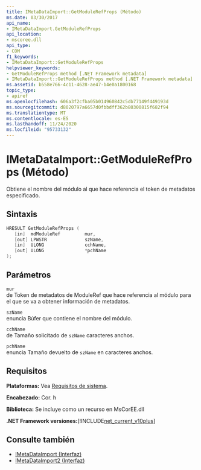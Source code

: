 ```yaml
---
title: IMetaDataImport::GetModuleRefProps (Método)
ms.date: 03/30/2017
api_name:
- IMetaDataImport.GetModuleRefProps
api_location:
- mscoree.dll
api_type:
- COM
f1_keywords:
- IMetaDataImport::GetModuleRefProps
helpviewer_keywords:
- GetModuleRefProps method [.NET Framework metadata]
- IMetaDataImport::GetModuleRefProps method [.NET Framework metadata]
ms.assetid: b558e766-4c11-4628-ae47-b4e0a1800168
topic_type:
- apiref
ms.openlocfilehash: 606a3f2cfba05b014960842c5db77149f449193d
ms.sourcegitcommit: d8020797a6657d0fbbdff362b80300815f682f94
ms.translationtype: MT
ms.contentlocale: es-ES
ms.lasthandoff: 11/24/2020
ms.locfileid: "95733132"
---
```

# <a name="imetadataimportgetmodulerefprops-method"></a>IMetaDataImport::GetModuleRefProps (Método)

Obtiene el nombre del módulo al que hace referencia el token de metadatos especificado.  
  
## <a name="syntax"></a>Sintaxis  
  
```cpp  
HRESULT GetModuleRefProps (  
   [in]  mdModuleRef         mur,  
   [out] LPWSTR              szName,
   [in]  ULONG               cchName,
   [out] ULONG               *pchName
);  
```  
  
## <a name="parameters"></a>Parámetros  

 `mur`  
 de Token de metadatos de ModuleRef que hace referencia al módulo para el que se va a obtener información de metadatos.  
  
 `szName`  
 enuncia Búfer que contiene el nombre del módulo.  
  
 `cchName`  
 de Tamaño solicitado de `szName` caracteres anchos.  
  
 `pchName`  
 enuncia Tamaño devuelto de `szName` en caracteres anchos.  
  
## <a name="requirements"></a>Requisitos  

 **Plataformas:** Vea [Requisitos de sistema](../../get-started/system-requirements.md).  
  
 **Encabezado:** Cor. h  
  
 **Biblioteca:** Se incluye como un recurso en MsCorEE.dll  
  
 **.NET Framework versiones:**[!INCLUDE[net_current_v10plus](../../../../includes/net-current-v10plus-md.md)]  
  
## <a name="see-also"></a>Consulte también

- [IMetaDataImport (Interfaz)](imetadataimport-interface.md)
- [IMetaDataImport2 (Interfaz)](imetadataimport2-interface.md)
